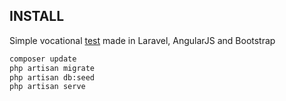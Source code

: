 ## INSTALL

Simple vocational [test](http://test.trazare.com.py) made in Laravel, AngularJS and Bootstrap

```bash
composer update
php artisan migrate
php artisan db:seed
php artisan serve
```
